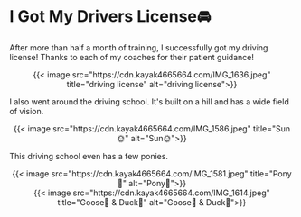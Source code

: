 # I Got My Drivers License🚘

After more than half a month of training, I successfully got my driving license! Thanks to each of my coaches for their patient guidance!
<!--more-->

<div align="center">
{{< image src="https://cdn.kayak4665664.com/IMG_1636.jpeg" title="driving license" alt="driving license">}}
</div>

I also went around the driving school. It's built on a hill and has a wide field of vision.

<div align="center">
{{< image src="https://cdn.kayak4665664.com/IMG_1586.jpeg" title="Sun🌞" alt="Sun🌞">}}
</div>

This driving school even has a few ponies.

<div align="center">
{{< image src="https://cdn.kayak4665664.com/IMG_1581.jpeg" title="Pony🐴" alt="Pony🐴">}}
</div>

<div align="center">
{{< image src="https://cdn.kayak4665664.com/IMG_1614.jpeg" title="Goose🦢 & Duck🦆" alt="Goose🦢 & Duck🦆">}}
</div>
